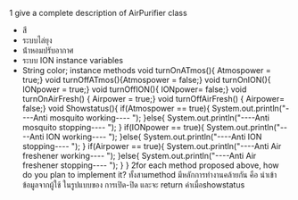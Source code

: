 1 give a complete description of AirPurifier class
- สี
- ระบบไล่ยุง
- น้ําหอมปรับอากาศ
- ระบบ ION
instance variables
- String color;
instance methods
void turnOnATmos(){ Atmospower = true;}
void turnOffATmos(){Atmospower = false;}
void turnOnION(){ IONpower = true;}
void turnOffION(){ IONpower= false;}
void turnOnAirFresh() { Airpower = true;}
void turnOffAirFresh() { Airpower= false;}
void Showstatus(){
if(Atmospower == true){
System.out.println("----Anti mosquito working---- ");
}else{
System.out.println("----Anti mosquito stopping---- ");
}
if(IONpower == true){
System.out.println("----Anti ION working---- ");
}else{
System.out.println("----Anti ION stopping---- ");
}
if(Airpower == true){
System.out.println("----Anti Air freshener working---- ");
}else{
System.out.println("----Anti Air freshener stopping---- ");
}
}
2for each method proposed above, how do you plan to implement it?
ทั้งสามmethod มีหลักการทํางานคล้ายกัน คือ นําเข้าข้อมูลจากผู้ใช้ ในรูปแบบของ
การเปิด-ปิด
และจะ return ค่าเมื่อshowstatus
